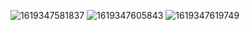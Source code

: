 ![1619347581837](https://user-images.githubusercontent.com/80150887/115990618-0fd25300-a579-11eb-9c9c-cc67b2cfa82b.png)
![1619347605843](https://user-images.githubusercontent.com/80150887/115990620-119c1680-a579-11eb-8b36-4192dd585182.png)
![1619347619749](https://user-images.githubusercontent.com/80150887/115990623-1234ad00-a579-11eb-92d8-df2aaab9bb3c.png)
